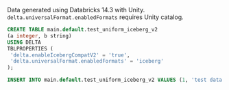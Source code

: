 Data generated using Databricks 14.3 with Unity.
`delta.universalFormat.enabledFormats` requires Unity catalog.

```sql
CREATE TABLE main.default.test_uniform_iceberg_v2
(a integer, b string)
USING DELTA 
TBLPROPERTIES (
 'delta.enableIcebergCompatV2' = 'true',
 'delta.universalFormat.enabledFormats' = 'iceberg'
);

INSERT INTO main.default.test_uniform_iceberg_v2 VALUES (1, 'test data');
```
